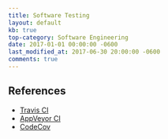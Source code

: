 ```yaml
---
title: Software Testing
layout: default
kb: true
top-category: Software Engineering
date: 2017-01-01 00:00:00 -0600
last_modified_at: 2017-06-30 20:00:00 -0600
comments: true
---
```


## References

* [Travis CI](https://travis-ci.org/)
* [AppVeyor CI](https://www.appveyor.com/)
* [CodeCov](https://codecov.io/)

